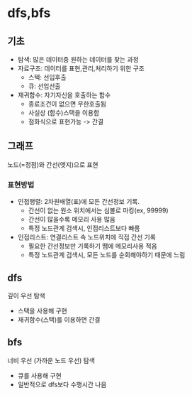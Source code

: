 # dfs,bfs
## 기초
- 탐색: 많은 데이터중 원하는 데이터를 찾는 과정
- 자료구조: 데이터를 표현,관리,처리하기 위한 구조
  - 스택: 선입후출
  - 큐: 선입선출
- 재귀함수: 자기자신을 호출하는 함수
  - 종료조건이 없으면 무한호출됨
  - 사실상 (함수)스택을 이용함
  - 점화식으로 표현가능 -> 간결

## 그래프
노드(=정점)와 간선(엣지)으로 표현

### 표현방법
- 인접행렬: 2차원배열(표)에 모든 간선정보 기록.
  - 간선이 없는 원소 위치에서는 심볼로 마킹(ex, 99999)
  - 간선이 많을수록 메모리 사용 많음
  - 특정 노드관계 검색시, 인접리스트보다 빠름
- 인접리스트: 연결리스트 속 노드위치에 직접 간선 기록
  - 필요한 간선정보만 기록하기 땜에 메모리사용 적음
  - 특정 노드관계 검색시, 모든 노드를 순회해야하기 때문에 느림

## dfs
깊이 우선 탐색
- 스택을 사용해 구현
- 재귀함수(스택)를 이용하면 간결

## bfs
너비 우선 (가까운 노드 우선) 탐색
- 큐를 사용해 구현
- 일반적으로 dfs보다 수행시간 나음
